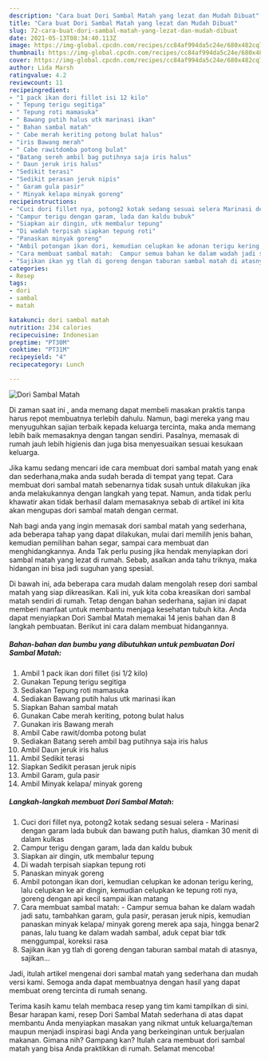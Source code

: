 ```yaml
---
description: "Cara buat Dori Sambal Matah yang lezat dan Mudah Dibuat"
title: "Cara buat Dori Sambal Matah yang lezat dan Mudah Dibuat"
slug: 72-cara-buat-dori-sambal-matah-yang-lezat-dan-mudah-dibuat
date: 2021-05-13T08:34:40.113Z
image: https://img-global.cpcdn.com/recipes/cc84af994da5c24e/680x482cq70/dori-sambal-matah-foto-resep-utama.jpg
thumbnail: https://img-global.cpcdn.com/recipes/cc84af994da5c24e/680x482cq70/dori-sambal-matah-foto-resep-utama.jpg
cover: https://img-global.cpcdn.com/recipes/cc84af994da5c24e/680x482cq70/dori-sambal-matah-foto-resep-utama.jpg
author: Lida Marsh
ratingvalue: 4.2
reviewcount: 11
recipeingredient:
- "1 pack ikan dori fillet isi 12 kilo"
- " Tepung terigu segitiga"
- " Tepung roti mamasuka"
- " Bawang putih halus utk marinasi ikan"
- " Bahan sambal matah"
- " Cabe merah keriting potong bulat halus"
- "iris Bawang merah"
- " Cabe rawitdomba potong bulat"
- "Batang sereh ambil bag putihnya saja iris halus"
- " Daun jeruk iris halus"
- "Sedikit terasi"
- "Sedikit perasan jeruk nipis"
- " Garam gula pasir"
- " Minyak kelapa minyak goreng"
recipeinstructions:
- "Cuci dori fillet nya, potong2 kotak sedang sesuai selera Marinasi dengan garam lada bubuk dan bawang putih halus, diamkan 30 menit di dalam kulkas"
- "Campur terigu dengan garam, lada dan kaldu bubuk"
- "Siapkan air dingin, utk membalur tepung"
- "Di wadah terpisah siapkan tepung roti"
- "Panaskan minyak goreng"
- "Ambil potongan ikan dori, kemudian celupkan ke adonan terigu kering, lalu celupkan ke air dingin, kemudian celupkan ke tepung roti nya, goreng dengan api kecil sampai ikan matang"
- "Cara membuat sambal matah:  Campur semua bahan ke dalam wadah jadi satu, tambahkan garam, gula pasir, perasan jeruk nipis, kemudian panaskan minyak kelapa/ minyak goreng merek apa saja, hingga benar2 panas, lalu tuang ke dalam wadah sambal, aduk cepat biar tdk menggumpal, koreksi rasa"
- "Sajikan ikan yg tlah di goreng dengan taburan sambal matah di atasnya, sajikan..."
categories:
- Resep
tags:
- dori
- sambal
- matah

katakunci: dori sambal matah 
nutrition: 234 calories
recipecuisine: Indonesian
preptime: "PT30M"
cooktime: "PT31M"
recipeyield: "4"
recipecategory: Lunch

---
```



![Dori Sambal Matah](https://img-global.cpcdn.com/recipes/cc84af994da5c24e/680x482cq70/dori-sambal-matah-foto-resep-utama.jpg)

Di zaman  saat ini , anda memang dapat membeli masakan praktis tanpa harus repot membuatnya terlebih dahulu. Namun, bagi mereka yang mau menyuguhkan sajian terbaik kepada keluarga tercinta, maka anda memang lebih baik memasaknya dengan tangan sendiri. Pasalnya, memasak di rumah jauh lebih higienis dan juga bisa menyesuaikan sesuai kesukaan keluarga.

Jika kamu sedang mencari ide cara membuat dori sambal matah yang enak dan sederhana,maka anda sudah berada di tempat yang tepat. Cara membuat dori sambal matah  sebenarnya tidak susah untuk dilakukan jika anda melakukannya dengan langkah yang tepat. Namun, anda tidak perlu khawatir akan tidak berhasil dalam memasaknya 
sebab di artikel ini kita akan mengupas dori sambal matah dengan cermat.  



Nah bagi anda yang ingin memasak dori sambal matah yang sederhana, ada beberapa tahap yang dapat dilakukan, mulai dari memilih jenis bahan, kemudian pemilihan bahan segar, sampai cara membuat dan menghidangkannya. Anda Tak perlu pusing jika hendak menyiapkan dori sambal matah yang lezat di rumah. Sebab, asalkan anda  tahu triknya, maka hidangan ini bisa jadi suguhan yang spesial.

Di bawah ini, ada beberapa cara mudah dalam mengolah resep dori sambal matah yang siap dikreasikan. Kali ini, yuk kita coba kreasikan dori sambal matah sendiri di rumah. Tetap dengan bahan sederhana, sajian ini dapat memberi manfaat untuk membantu menjaga kesehatan tubuh kita. Anda dapat menyiapkan Dori Sambal Matah memakai 14 jenis bahan dan 8 langkah pembuatan. Berikut ini cara dalam membuat hidangannya.

<!--inarticleads1-->

##### Bahan-bahan dan bumbu yang dibutuhkan untuk pembuatan Dori Sambal Matah:

1. Ambil 1 pack ikan dori fillet (isi 1/2 kilo)
1. Gunakan  Tepung terigu segitiga
1. Sediakan  Tepung roti mamasuka
1. Sediakan  Bawang putih halus utk marinasi ikan
1. Siapkan  Bahan sambal matah
1. Gunakan  Cabe merah keriting, potong bulat halus
1. Gunakan iris Bawang merah
1. Ambil  Cabe rawit/domba potong bulat
1. Sediakan Batang sereh ambil bag putihnya saja iris halus
1. Ambil  Daun jeruk iris halus
1. Ambil Sedikit terasi
1. Siapkan Sedikit perasan jeruk nipis
1. Ambil  Garam, gula pasir
1. Ambil  Minyak kelapa/ minyak goreng




<!--inarticleads2-->

##### Langkah-langkah membuat Dori Sambal Matah:

1. Cuci dori fillet nya, potong2 kotak sedang sesuai selera - Marinasi dengan garam lada bubuk dan bawang putih halus, diamkan 30 menit di dalam kulkas
1. Campur terigu dengan garam, lada dan kaldu bubuk
1. Siapkan air dingin, utk membalur tepung
1. Di wadah terpisah siapkan tepung roti
1. Panaskan minyak goreng
1. Ambil potongan ikan dori, kemudian celupkan ke adonan terigu kering, lalu celupkan ke air dingin, kemudian celupkan ke tepung roti nya, goreng dengan api kecil sampai ikan matang
1. Cara membuat sambal matah:  - Campur semua bahan ke dalam wadah jadi satu, tambahkan garam, gula pasir, perasan jeruk nipis, kemudian panaskan minyak kelapa/ minyak goreng merek apa saja, hingga benar2 panas, lalu tuang ke dalam wadah sambal, aduk cepat biar tdk menggumpal, koreksi rasa
1. Sajikan ikan yg tlah di goreng dengan taburan sambal matah di atasnya, sajikan...




Jadi, itulah artikel mengenai  dori sambal matah  yang sederhana dan mudah versi kami. Semoga anda dapat membuatnya dengan hasil yang dapat membuat oreng tercinta di rumah senang. 

Terima kasih kamu telah membaca resep yang tim kami tampilkan di sini. Besar harapan kami, resep  Dori Sambal Matah sederhana di atas dapat membantu Anda menyiapkan masakan yang nikmat untuk keluarga/teman maupun menjadi inspirasi bagi Anda yang berkeinginan untuk berjualan makanan. Gimana nih? Gampang kan? Itulah cara membuat dori sambal matah yang bisa Anda praktikkan di rumah. Selamat mencoba!

